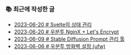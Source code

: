 ### 📚 최근에 작성한 글

<!-- BLEX:START -->
- [2023-06-20 # Svelte의 상태 관리](https://blex.me/@baealex/svelte-state)
- [2023-06-20 # 우분투 NginX + Let&#39;s Encrypt](https://blex.me/@baealex/ubuntu-nginx-letsencrypt)
- [2023-06-09 # Stable Diffusion Prompt 관리 툴](https://blex.me/@baealex/sd-prompt-palette)
- [2023-06-06 # 우분투 방화벽 설정 &lpar;ufw&rpar;](https://blex.me/@baealex/ubuntu-ufw)<!-- BLEX:END -->

<!-- YOUTUBE:START --><!-- YOUTUBE:END -->
